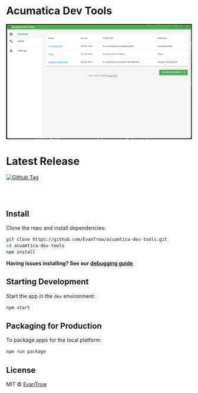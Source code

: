 # Acumatica Dev Tools

![Screenshot 1](./.erb/img/screenshot01.png 'Screenshot 1')

# Latest Release

[![Github Tag][github-tag-image]][github-tag-url]

<br/>
<br/>

## Install

Clone the repo and install dependencies:

```bash
git clone https://github.com/EvanTrow/acuamtica-dev-tools.git
cd acuamtica-dev-tools
npm install
```

**Having issues installing? See our [debugging guide](https://github.com/electron-react-boilerplate/electron-react-boilerplate/issues/400)**

## Starting Development

Start the app in the `dev` environment:

```bash
npm start
```

## Packaging for Production

To package apps for the local platform:

```bash
npm run package
```

## License

MIT © [EvanTrow](https://github.com/EvanTrow)

[github-tag-image]: https://img.shields.io/github/tag/EvanTrow/acuamtica-dev-tools.svg?label=Download&style=for-the-badge
[github-tag-url]: https://github.com/EvanTrow/acuamtica-dev-tools/releases/latest
